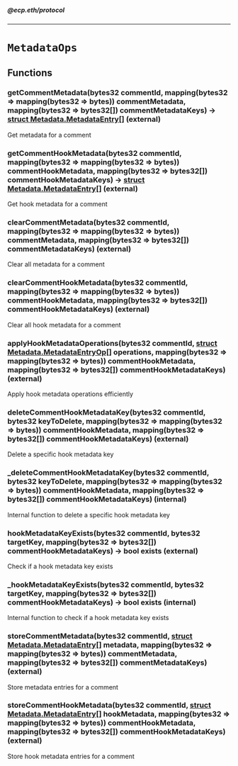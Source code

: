 ##### @ecp.eth/protocol

----

# `MetadataOps`











## Functions

### getCommentMetadata(bytes32 commentId, mapping(bytes32 => mapping(bytes32 => bytes)) commentMetadata, mapping(bytes32 => bytes32[]) commentMetadataKeys) → [struct Metadata.MetadataEntry[]](/protocol-reference/types/Metadata#metadataentry) (external)

Get metadata for a comment




### getCommentHookMetadata(bytes32 commentId, mapping(bytes32 => mapping(bytes32 => bytes)) commentHookMetadata, mapping(bytes32 => bytes32[]) commentHookMetadataKeys) → [struct Metadata.MetadataEntry[]](/protocol-reference/types/Metadata#metadataentry) (external)

Get hook metadata for a comment




### clearCommentMetadata(bytes32 commentId, mapping(bytes32 => mapping(bytes32 => bytes)) commentMetadata, mapping(bytes32 => bytes32[]) commentMetadataKeys) (external)

Clear all metadata for a comment




### clearCommentHookMetadata(bytes32 commentId, mapping(bytes32 => mapping(bytes32 => bytes)) commentHookMetadata, mapping(bytes32 => bytes32[]) commentHookMetadataKeys) (external)

Clear all hook metadata for a comment




### applyHookMetadataOperations(bytes32 commentId, [struct Metadata.MetadataEntryOp[]](/protocol-reference/types/Metadata#metadataentryop) operations, mapping(bytes32 => mapping(bytes32 => bytes)) commentHookMetadata, mapping(bytes32 => bytes32[]) commentHookMetadataKeys) (external)

Apply hook metadata operations efficiently




### deleteCommentHookMetadataKey(bytes32 commentId, bytes32 keyToDelete, mapping(bytes32 => mapping(bytes32 => bytes)) commentHookMetadata, mapping(bytes32 => bytes32[]) commentHookMetadataKeys) (external)

Delete a specific hook metadata key




### _deleteCommentHookMetadataKey(bytes32 commentId, bytes32 keyToDelete, mapping(bytes32 => mapping(bytes32 => bytes)) commentHookMetadata, mapping(bytes32 => bytes32[]) commentHookMetadataKeys) (internal)

Internal function to delete a specific hook metadata key




### hookMetadataKeyExists(bytes32 commentId, bytes32 targetKey, mapping(bytes32 => bytes32[]) commentHookMetadataKeys) → bool exists (external)

Check if a hook metadata key exists




### _hookMetadataKeyExists(bytes32 commentId, bytes32 targetKey, mapping(bytes32 => bytes32[]) commentHookMetadataKeys) → bool exists (internal)

Internal function to check if a hook metadata key exists




### storeCommentMetadata(bytes32 commentId, [struct Metadata.MetadataEntry[]](/protocol-reference/types/Metadata#metadataentry) metadata, mapping(bytes32 => mapping(bytes32 => bytes)) commentMetadata, mapping(bytes32 => bytes32[]) commentMetadataKeys) (external)

Store metadata entries for a comment




### storeCommentHookMetadata(bytes32 commentId, [struct Metadata.MetadataEntry[]](/protocol-reference/types/Metadata#metadataentry) hookMetadata, mapping(bytes32 => mapping(bytes32 => bytes)) commentHookMetadata, mapping(bytes32 => bytes32[]) commentHookMetadataKeys) (external)

Store hook metadata entries for a comment






